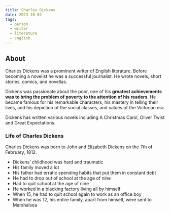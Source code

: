 ```yaml
---
title: Charles Dickens
date: 2023-10-02
tags:
  - person
  - writer
  - literature
  - english
---
```

## About
Charles Dickens was a prominent writer of English literature. Before becoming a novelist he was a
successful journalist. He wrote novels, short stories, comics, and novellas.

Dickens was passionate about the poor, one of his **greatest achievements was to bring the problem of poverty to the attention of his readers**. He became famous for his remarkable characters, his mastery in telling their lives, and his depiction of the social classes, and values of the Victorian era.

Dickens has written various novels including A Christmas Carol, Oliver Twist and Great Expectations.

### Life of Charles Dickens
Charles Dickens was born to John and Elizabeth Dickens on the 7th of February, 1812.
- Dickens’ childhood was hard and traumatic
- His family moved a lot
- His father had erratic spending habits that put
them in constant debt
- He had to drop out of school at the age of nine
- Had to quit school at the age of
nine
- He worked in a blacking factory
living all by himself
- When 15, he had to quit school
again to work as an office boy
- When he was 12, his entire family,
apart from himself, were sent to
Marshalsea
